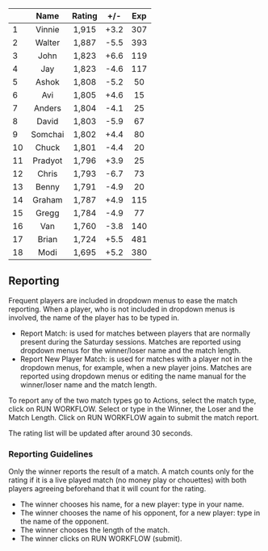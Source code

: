 | |Name|Rating|+/-|Exp|
|-|:--:|:----:|:-:|:-:|
|1|Vinnie|1,915|+3.2|307|
|2|Walter|1,887|-5.5|393|
|3|John|1,823|+6.6|119|
|4|Jay|1,823|-4.6|117|
|5|Ashok|1,808|-5.2|50|
|6|Avi|1,805|+4.6|15|
|7|Anders|1,804|-4.1|25|
|8|David|1,803|-5.9|67|
|9|Somchai|1,802|+4.4|80|
|10|Chuck|1,801|-4.4|20|
|11|Pradyot|1,796|+3.9|25|
|12|Chris|1,793|-6.7|73|
|13|Benny|1,791|-4.9|20|
|14|Graham|1,787|+4.9|115|
|15|Gregg|1,784|-4.9|77|
|16|Van|1,760|-3.8|140|
|17|Brian|1,724|+5.5|481|
|18|Modi|1,695|+5.2|380|

 

## Reporting

Frequent players are included in dropdown menus to ease the match reporting.
When a player, who is not included in dropdown menus is involved, the name of the player has to be typed in.

- Report Match:  is used for matches between players that are normally present during the Saturday sessions.
Matches are reported using dropdown menus for the winner/loser name and the match length.
- Report New Player Match:  is used for matches with a player not in the dropdown menus, for example, when a new player joins.
Matches are reported using dropdown menus or editing the name manual for the winner/loser name and the match length.

To report any of the two match types go to Actions, select the match type, click on RUN WORKFLOW.
Select or type in the Winner, the Loser and the Match Length.
Click on RUN WORKFLOW again to submit the match report.

The rating list will be updated after around 30 seconds.

### Reporting Guidelines

Only the winner reports the result of a match.
A match counts only for the rating if it is a live played match (no money play or chouettes)
with both players agreeing beforehand that it will count for the rating.

- The winner chooses his name, for a new player: type in your name.
- The winner chooses the name of his opponent, for a new player: type in the name of the opponent.
- The winner chooses the length of the match.
- The winner clicks on RUN WORKFLOW (submit).
